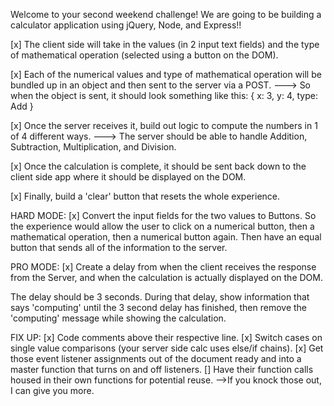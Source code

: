 Welcome to your second weekend challenge! We are going to be building a calculator application using jQuery, Node, and Express!!

[x] The client side will take in the values (in 2 input text fields) and the type of mathematical operation (selected using a button on the DOM).

[x] Each of the numerical values and type of mathematical operation will be bundled up in an object and then sent to the server via a POST.
    ---> So when the object is sent, it should look something like this: { x: 3, y: 4, type: Add }

[x] Once the server receives it, build out logic to compute the numbers in 1 of 4 different ways.
    ---> The server should be able to handle Addition, Subtraction, Multiplication, and Division.

[x] Once the calculation is complete, it should be sent back down to the client side app where it should be displayed on the DOM.

[x] Finally, build a 'clear' button that resets the whole experience.


HARD MODE:
[x] Convert the input fields for the two values to Buttons. So the experience would allow the user to click on a numerical button, then a mathematical operation, then a numerical button again. Then have an equal button that sends all of the information to the server.

PRO MODE:
[x] Create a delay from when the client receives the response from the Server, and when the calculation is actually displayed on the DOM.

The delay should be 3 seconds. During that delay, show information that says 'computing' until the 3 second delay has finished, then remove the 'computing' message while showing the calculation.


FIX UP:
[x] Code comments above their respective line.
[x] Switch cases on single value comparisons (your server side calc uses else/if chains).
[x] Get those event listener assignments out of the document ready and into a master function that turns on and off listeners.
[] Have their function calls housed in their own functions for potential reuse.
-->If you knock those out, I can give you more.
